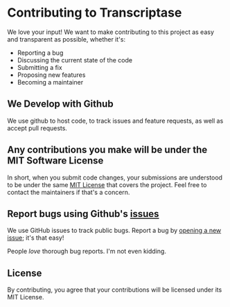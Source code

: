 # Contributing to Transcriptase
We love your input! We want to make contributing to this project as easy and transparent as possible, whether it's:

- Reporting a bug
- Discussing the current state of the code
- Submitting a fix
- Proposing new features
- Becoming a maintainer

## We Develop with Github
We use github to host code, to track issues and feature requests, as well as accept pull requests.

## Any contributions you make will be under the MIT Software License
In short, when you submit code changes, your submissions are understood to be under the same [MIT License](http://choosealicense.com/licenses/mit/) that covers the project. Feel free to contact the maintainers if that's a concern.

## Report bugs using Github's [issues](https://github.com/CharlyJazz/API-REST-Documentation-Generator/issues)
We use GitHub issues to track public bugs. Report a bug by [opening a new issue](https://github.com/CharlyJazz/API-REST-Documentation-Generator/issues/new); it's that easy!

People *love* thorough bug reports. I'm not even kidding.

## License
By contributing, you agree that your contributions will be licensed under its MIT License.
